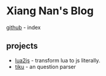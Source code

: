 # Xiang Nan's Blog
[github](https://github.com/xiangnanscu/xiangnanscu.github.io) - index
## projects
- [lua2js](https://xiangnanscu.github.io/lua2js/) - transform lua to js literally. 
- [tiku](https://xiangnanscu.github.io/tiku/) - an question parser
